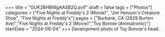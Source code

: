 +++
title = "GUK2BHBWgAASB2Q.avif"
draft = false
tags = ["Photos"]
categories = ["Five Nights at Freddy's 2 (Movie)", "Jim Henson's Creature Shop", "Five Nights at Freddy's"]
pages = ["Burbank, CA (2829 Burton Ave)","Five Nights at Freddy's 2 (Movie)","Toy Bonnie (Animatronic)"]
startDate = "2024-08-04"
+++
Development photo of Toy Bonnie's head.
